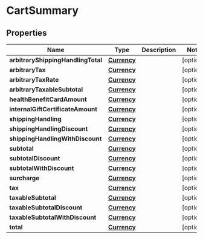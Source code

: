 
# CartSummary

## Properties
Name | Type | Description | Notes
------------ | ------------- | ------------- | -------------
**arbitraryShippingHandlingTotal** | [**Currency**](Currency.md) |  |  [optional]
**arbitraryTax** | [**Currency**](Currency.md) |  |  [optional]
**arbitraryTaxRate** | [**Currency**](Currency.md) |  |  [optional]
**arbitraryTaxableSubtotal** | [**Currency**](Currency.md) |  |  [optional]
**healthBenefitCardAmount** | [**Currency**](Currency.md) |  |  [optional]
**internalGiftCertificateAmount** | [**Currency**](Currency.md) |  |  [optional]
**shippingHandling** | [**Currency**](Currency.md) |  |  [optional]
**shippingHandlingDiscount** | [**Currency**](Currency.md) |  |  [optional]
**shippingHandlingWithDiscount** | [**Currency**](Currency.md) |  |  [optional]
**subtotal** | [**Currency**](Currency.md) |  |  [optional]
**subtotalDiscount** | [**Currency**](Currency.md) |  |  [optional]
**subtotalWithDiscount** | [**Currency**](Currency.md) |  |  [optional]
**surcharge** | [**Currency**](Currency.md) |  |  [optional]
**tax** | [**Currency**](Currency.md) |  |  [optional]
**taxableSubtotal** | [**Currency**](Currency.md) |  |  [optional]
**taxableSubtotalDiscount** | [**Currency**](Currency.md) |  |  [optional]
**taxableSubtotalWithDiscount** | [**Currency**](Currency.md) |  |  [optional]
**total** | [**Currency**](Currency.md) |  |  [optional]



